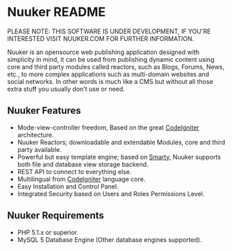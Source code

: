 Nuuker README
=============

PLEASE NOTE: THIS SOFTWARE IS UNDER DEVELOPMENT, IF YOU'RE INTERESTED VISIT NUUKER.COM FOR
FURTHER INFORMATION.

Nuuker is an opensource web publishing application designed with simplicity in mind, 
it can be used from publishing dynamic content using core and third party modules called reactors, 
such as Blogs, Forums, News, etc., to more complex applications such as multi-domain websites and social networks. 
In other words is much like a CMS but without all those extra stuff you usually don't use or need. 

Nuuker Features
---------------

- Mode-view-controller freedom, Based on the great [CodeIgniter][1] architecture.
- Nuuker Reactors; downloadable and extendable Modules, core and third party available.
- Powerful but easy template engine; based on [Smarty][1], Nuuker supports both file and database view storage backend.
- REST API to connect to everything else.
- Multilingual from [CodeIgniter][1] language core.
- Easy Installation and Control Panel.
- Integrated Security based on Users and Roles Permissions Level.


Nuuker Requirements
-------------------

- PHP 5.1.x or superior.
- MySQL 5 Database Engine (Other database engines supported).


[1]: http://www.codeigniter.com	"CodeIgniter"
[2]: http://www.smarty.net	"Smarty"